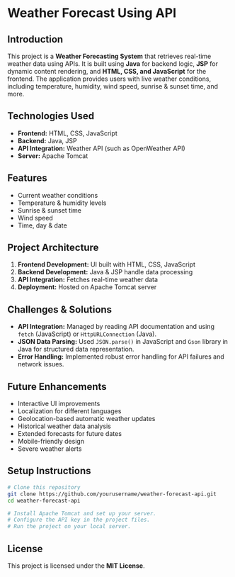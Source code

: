 # Weather Forecast Using API

## Introduction
This project is a **Weather Forecasting System** that retrieves real-time weather data using APIs. It is built using **Java** for backend logic, **JSP** for dynamic content rendering, and **HTML, CSS, and JavaScript** for the frontend. The application provides users with live weather conditions, including temperature, humidity, wind speed, sunrise & sunset time, and more.

## Technologies Used
- **Frontend:** HTML, CSS, JavaScript  
- **Backend:** Java, JSP  
- **API Integration:** Weather API (such as OpenWeather API)  
- **Server:** Apache Tomcat  

## Features
- Current weather conditions  
- Temperature & humidity levels  
- Sunrise & sunset time  
- Wind speed  
- Time, day & date  

## Project Architecture
1. **Frontend Development:** UI built with HTML, CSS, JavaScript  
2. **Backend Development:** Java & JSP handle data processing  
3. **API Integration:** Fetches real-time weather data  
4. **Deployment:** Hosted on Apache Tomcat server  

## Challenges & Solutions
- **API Integration:** Managed by reading API documentation and using `fetch` (JavaScript) or `HttpURLConnection` (Java).  
- **JSON Data Parsing:** Used `JSON.parse()` in JavaScript and `Gson` library in Java for structured data representation.  
- **Error Handling:** Implemented robust error handling for API failures and network issues.  

## Future Enhancements
- Interactive UI improvements  
- Localization for different languages  
- Geolocation-based automatic weather updates  
- Historical weather data analysis  
- Extended forecasts for future dates  
- Mobile-friendly design  
- Severe weather alerts  

## Setup Instructions
```bash
# Clone this repository
git clone https://github.com/yourusername/weather-forecast-api.git
cd weather-forecast-api

# Install Apache Tomcat and set up your server.
# Configure the API key in the project files.
# Run the project on your local server.
```

## License
This project is licensed under the **MIT License**.

